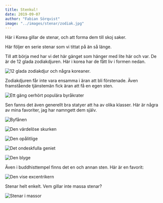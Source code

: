```yaml
---
title: Stenkul!
date: 2019-09-07
author: "Fabian Sörqvist"
image: "../images/stenar/zodiak.jpg"
---
```


Här i Korea gillar de stenar, och att forma dem till skoj saker.

Här följer en serie stenar som vi tittat på än så länge.

Till att börja med har vi det här gänget som hänger med lite här och var. De är de 12 glada zodiakdjuren. Här i korea har de fått liv i formen nedan.

![12 glada zodiakdjur och några koreaner.](../images/stenar/zodiak.jpg)

Zodiakdjuren får inte vara ensamma i äran att bli förstenade.
Även framstående tjänstemän fick äran att få en egen sten.

![Ett gäng oerhört populära byråkrater](../images/stenar/byrakrater.jpg)

Sen fanns det även generellt bra statyer att ha av olika klasser.
Här är några av mina favoriter, jag har namngett dem själv.

![Byfånen](../images/stenar/byfanen.jpg)

![Den värdelöse skurken](../images/stenar/vardelosskurk.jpg)

![Den opålitlige](../images/stenar/denopalitlige.jpg)

![Det ondeskfulla geniet](../images/stenar/ondskefulltgeni.jpg)

![Den blyge](../images/stenar/denblyge.jpg)

Även i buddhisttempel finns det en och annan sten. Här är en favorit:

![Den vise excentrikern](../images/stenar/denargevise.jpg)

Stenar helt enkelt. Vem gillar inte massa stenar?

![Stenar i massor](../images/stenar/stenarimassor.jpg)
